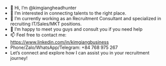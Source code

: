 - 👋 Hi, I’m @kimgiangheadhunter
- 👀 I’m interested in connecting talents to the right place.
- 🌱 I’m currently working as an Recruitment Consultant and specialized in recruiting IT/Sales/MKT positions.
- 💞️ I’m happy to meet you guys and consult you if you need help
- 📫 Feel free to contact me: https://www.linkedin.com/in/kimgiangbusiness
- Phone/Zalo/WhatsApp/Telegram: +84 768 975 267
- Let’s connect and explore how I can assist you in your recruitment journey!
